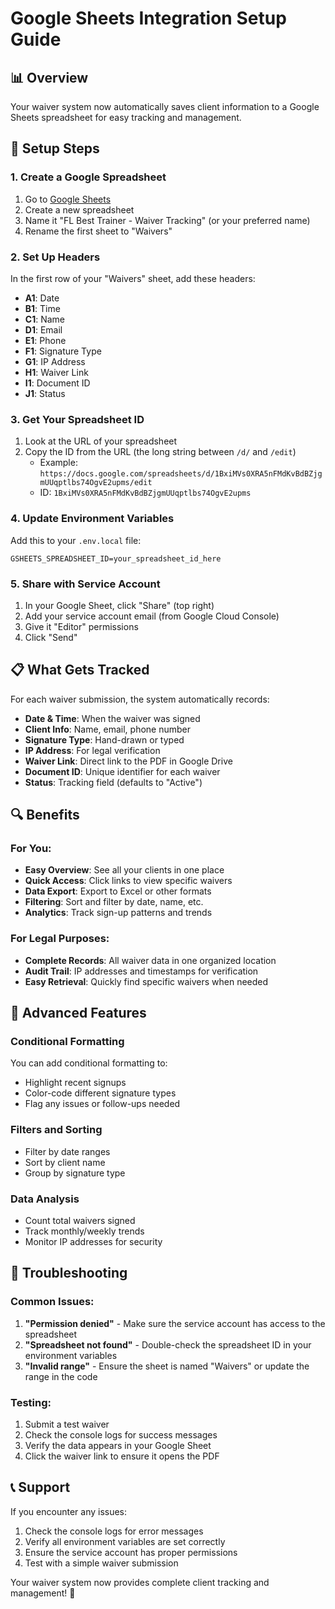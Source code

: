 # Google Sheets Integration Setup Guide

## 📊 Overview

Your waiver system now automatically saves client information to a Google Sheets spreadsheet for easy tracking and management.

## 🔧 Setup Steps

### 1. Create a Google Spreadsheet

1. Go to [Google Sheets](https://sheets.google.com)
2. Create a new spreadsheet
3. Name it "FL Best Trainer - Waiver Tracking" (or your preferred name)
4. Rename the first sheet to "Waivers"

### 2. Set Up Headers

In the first row of your "Waivers" sheet, add these headers:

- **A1**: Date
- **B1**: Time
- **C1**: Name
- **D1**: Email
- **E1**: Phone
- **F1**: Signature Type
- **G1**: IP Address
- **H1**: Waiver Link
- **I1**: Document ID
- **J1**: Status

### 3. Get Your Spreadsheet ID

1. Look at the URL of your spreadsheet
2. Copy the ID from the URL (the long string between `/d/` and `/edit`)
   - Example: `https://docs.google.com/spreadsheets/d/1BxiMVs0XRA5nFMdKvBdBZjgmUUqptlbs74OgvE2upms/edit`
   - ID: `1BxiMVs0XRA5nFMdKvBdBZjgmUUqptlbs74OgvE2upms`

### 4. Update Environment Variables

Add this to your `.env.local` file:

```
GSHEETS_SPREADSHEET_ID=your_spreadsheet_id_here
```

### 5. Share with Service Account

1. In your Google Sheet, click "Share" (top right)
2. Add your service account email (from Google Cloud Console)
3. Give it "Editor" permissions
4. Click "Send"

## 📋 What Gets Tracked

For each waiver submission, the system automatically records:

- **Date & Time**: When the waiver was signed
- **Client Info**: Name, email, phone number
- **Signature Type**: Hand-drawn or typed
- **IP Address**: For legal verification
- **Waiver Link**: Direct link to the PDF in Google Drive
- **Document ID**: Unique identifier for each waiver
- **Status**: Tracking field (defaults to "Active")

## 🔍 Benefits

### For You:

- **Easy Overview**: See all your clients in one place
- **Quick Access**: Click links to view specific waivers
- **Data Export**: Export to Excel or other formats
- **Filtering**: Sort and filter by date, name, etc.
- **Analytics**: Track sign-up patterns and trends

### For Legal Purposes:

- **Complete Records**: All waiver data in one organized location
- **Audit Trail**: IP addresses and timestamps for verification
- **Easy Retrieval**: Quickly find specific waivers when needed

## 🚀 Advanced Features

### Conditional Formatting

You can add conditional formatting to:

- Highlight recent signups
- Color-code different signature types
- Flag any issues or follow-ups needed

### Filters and Sorting

- Filter by date ranges
- Sort by client name
- Group by signature type

### Data Analysis

- Count total waivers signed
- Track monthly/weekly trends
- Monitor IP addresses for security

## 🔧 Troubleshooting

### Common Issues:

1. **"Permission denied"** - Make sure the service account has access to the spreadsheet
2. **"Spreadsheet not found"** - Double-check the spreadsheet ID in your environment variables
3. **"Invalid range"** - Ensure the sheet is named "Waivers" or update the range in the code

### Testing:

1. Submit a test waiver
2. Check the console logs for success messages
3. Verify the data appears in your Google Sheet
4. Click the waiver link to ensure it opens the PDF

## 📞 Support

If you encounter any issues:

1. Check the console logs for error messages
2. Verify all environment variables are set correctly
3. Ensure the service account has proper permissions
4. Test with a simple waiver submission

Your waiver system now provides complete client tracking and management! 🎉
